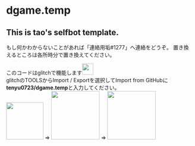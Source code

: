 # dgame.temp

## This is tao's selfbot template.

もし何かわからないことがあれば「連絡用垢#1277」へ連絡をどうぞ。
置き換えるところは各所時分で置き換えてください。

このコードはglitchで機能します<img src="https://logos-world.net/wp-content/uploads/2021/03/Glitch-Logo-2018-present.png" width="30"><br>
glitchのTOOLSからImport / Exportを選択してImport from GitHubに**tenyu0723/dgame.temp**と入力してください。<br><img src="https://media.discordapp.net/attachments/945460852356706326/955977942528299068/Screenshot_2022-03-23_08.54.15.png" width="100"> => <img src="https://media.discordapp.net/attachments/945460852356706326/955978790973112331/Screenshot_2022-03-23_08.58.17.png" width="130"> => <img src="https://media.discordapp.net/attachments/945460852356706326/955979153847513148/Screenshot_2022-03-23_08.59.45.png" width="130">
